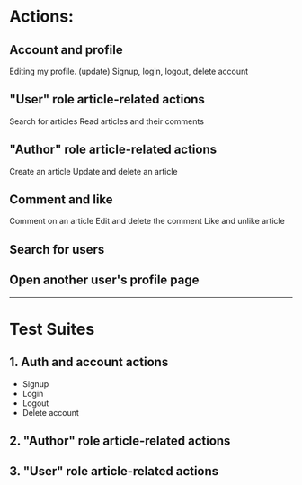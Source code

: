 # Actions:

## Account and profile

Editing my profile. (update)
Signup, login, logout, delete account

## "User" role article-related actions

Search for articles
Read articles and their comments

## "Author" role article-related actions

Create an article
Update and delete an article

## Comment and like

Comment on an article
Edit and delete the comment
Like and unlike article

## Search for users

## Open another user's profile page

---

# Test Suites

## 1. Auth and account actions

-   Signup
-   Login
-   Logout
-   Delete account

## 2. "Author" role article-related actions

## 3. "User" role article-related actions
